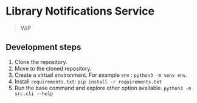 # Library Notifications Service

> WIP

## Development steps

1. Clone the repository.
2. Move to the cloned repository.
3. Create a virtual environment. For example `env` : `python3 -m venv env`.
4. Install `requirements.txt`: `pip install -r requirements.txt`
5. Run the base command and explore other option available. `python3 -m src.cli --help`
